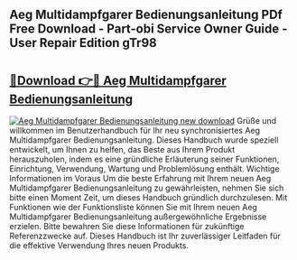 ## Aeg Multidampfgarer Bedienungsanleitung PDf Free Download - Part-obi Service Owner Guide - User Repair Edition gTr98

# <h2><a href="http://df07mmn.blite.top/?on=Aeg+Multidampfgarer+Bedienungsanleitung">🔗Download 👉🔴 Aeg Multidampfgarer Bedienungsanleitung</a></h2>

[![Aeg Multidampfgarer Bedienungsanleitung new download](https://i.imgur.com/lujVjoI.png)](http://df07mmn.blite.top/?on=Aeg+Multidampfgarer+Bedienungsanleitung)
Grüße und willkommen im Benutzerhandbuch für Ihr neu synchronisiertes Aeg Multidampfgarer Bedienungsanleitung. Dieses Handbuch wurde speziell entwickelt, um Ihnen zu helfen, das Beste aus Ihrem Produkt herauszuholen, indem es eine gründliche Erläuterung seiner Funktionen, Einrichtung, Verwendung, Wartung und Problemlösung enthält. Wichtige Informationen im Voraus Um die beste Erfahrung mit Ihrem neuen Aeg Multidampfgarer Bedienungsanleitung zu gewährleisten, nehmen Sie sich bitte einen Moment Zeit, um dieses Handbuch gründlich durchzulesen. Mit Funktionen wie der Funktionsliste können Sie mit Ihrem neuen Aeg Multidampfgarer Bedienungsanleitung außergewöhnliche Ergebnisse erzielen. Bitte bewahren Sie diese Informationen für zukünftige Referenzzwecke auf. Dieses Handbuch ist Ihr zuverlässiger Leitfaden für die effektive Verwendung Ihres neuen Produkts.
